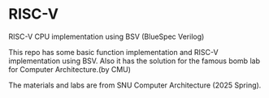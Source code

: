 # RISC-V
RISC-V CPU implementation using BSV (BlueSpec Verilog)

This repo has some basic function implementation and RISC-V implementation using BSV.
Also it has the solution for the famous bomb lab for Computer Architecture.(by CMU)

The materials and labs are from SNU Computer Architecture (2025 Spring).
